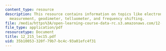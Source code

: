 ```yaml
---
content_type: resource
description: This resource contains information on topics like electronic distance
  measurement, geodimeter, telluometer, and frequency shifting.
file: /media/https%3A/open-learning-course-data-rc.s3.amazonaws.com/12-215-modern-navigation-fall-2006/35b10053320f79b7bc4c93a01efc4f31_12_215_lec15.pdf
file_type: application/pdf
resourcetype: Document
title: 12_215_lec15.pdf
uid: 35b10053-320f-79b7-bc4c-93a01efc4f31
---
```

